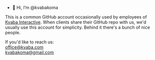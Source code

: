 - 👋 Hi, I’m @kvabakoma

This is a common GitHub account occasionally used by employees of [Kvaba Interactive](https://kvaba.com). When clients share their GitHub repo with us, we'd usually use this account for simplicity.
Behind it there's a bunch of nice people.

If you'd like to reach us:  
[office@kvaba.com](mailto:office@kvaba.com)  
[kvabakoma@gmail.com](mailto:kvabakoma@gmail.com)


<!---
kvabakoma/kvabakoma is a ✨ special ✨ repository because its `README.md` (this file) appears on your GitHub profile.
You can click the Preview link to take a look at your changes.
--->
